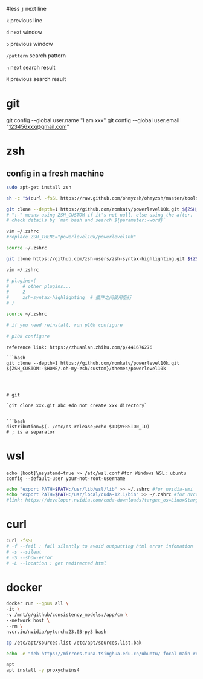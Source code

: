 #less 
`j` next line

`k` previous line

`d` next window

`b` previous window

`/pattern` search pattern

`n` next search result

`N` previous search result

# git

git config --global user.name "I am xxx"
git config --global user.email "123456xxx@gmail.com"

# zsh

## config in a fresh machine
```bash
sudo apt-get install zsh

sh -c "$(curl -fsSL https://raw.github.com/ohmyzsh/ohmyzsh/master/tools/install.sh)"

git clone --depth=1 https://github.com/romkatv/powerlevel10k.git ${ZSH_CUSTOM:-$HOME/.oh-my-zsh/custom}/themes/powerlevel10k
# ":-" means using ZSH_CUSTOM if it's not null, else using the after.
# check details by `man bash and search ${parameter:-word}`

vim ~/.zshrc
#replace ZSH_THEME="powerlevel10k/powerlevel10k"

source ~/.zshrc

git clone https://github.com/zsh-users/zsh-syntax-highlighting.git ${ZSH_CUSTOM:-~/.oh-my-zsh/custom}/plugins/zsh-syntax-highlighting 

vim ~/.zshrc

# plugins=(
#     # other plugins...
#     z
#     zsh-syntax-highlighting  # 插件之间使用空行
# )

source ~/.zshrc

# if you need reinstall, run p10k configure
    
# p10k configure
```
```
reference link: https://zhuanlan.zhihu.com/p/441676276

```bash 
git clone --depth=1 https://github.com/romkatv/powerlevel10k.git ${ZSH_CUSTOM:-$HOME/.oh-my-zsh/custom}/themes/powerlevel10k




# git

`git clone xxx.git abc #do not create xxx directory`


```bash
distribution=$(. /etc/os-release;echo $ID$VERSION_ID)
# ; is a separator

```


# wsl
`echo [boot]\nsystemd=true >> /etc/wsl.conf`
`#for Windows WSL: ubuntu config --default-user your-not-root-username`

```bash
echo "export PATH=$PATH:/usr/lib/wsl/lib" >> ~/.zshrc #for nvidia-smi
echo "export PATH=$PATH:/usr/local/cuda-12.1/bin" >> ~/.zshrc #for nvcc
#link: https://developer.nvidia.com/cuda-downloads?target_os=Linux&target_arch=x86_64&Distribution=WSL-Ubuntu&target_version=2.0&target_type=deb_local
```


# curl
```bash
curl -fsSL
# -f --fail : fail silently to avoid outputting html error infomation
# -s --silent
# -S --show-error
# -L --location : get redirected html
```
# docker 
```bash
docker run --gpus all \
-it \
-v /mnt/g/github/consistency_models:/app/cm \
--network host \
--rm \
nvcr.io/nvidia/pytorch:23.03-py3 bash

cp /etc/apt/sources.list /etc/apt/sources.list.bak

echo -e "deb https://mirrors.tuna.tsinghua.edu.cn/ubuntu/ focal main restricted universe multiverse\ndeb https://mirrors.tuna.tsinghua.edu.cn/ubuntu/ focal-updates main restricted universe multiverse\ndeb https://mirrors.tuna.tsinghua.edu.cn/ubuntu/ focal-backports main restricted universe multiverse\ndeb http://security.ubuntu.com/ubuntu/ focal-security main restricted universe multiverse" > /etc/apt/sources.list

apt 
apt install -y proxychains4
```

